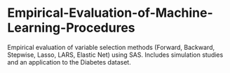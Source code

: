 # Empirical-Evaluation-of-Machine-Learning-Procedures
Empirical evaluation of variable selection methods (Forward, Backward, Stepwise, Lasso, LARS, Elastic Net) using SAS. Includes simulation studies and an application to the Diabetes dataset.
